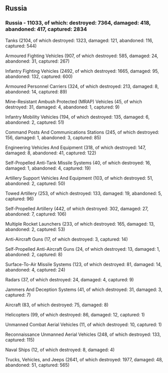 
 
 ## Russia
 
 ### Russia - 11033, of which: destroyed: 7364, damaged: 418, abandoned: 417, captured: 2834

 

 

 Tanks (2104, of which destroyed: 1323, damaged: 121, abandoned: 116, captured: 544)

 Armoured Fighting Vehicles (907, of which destroyed: 585, damaged: 24, abandoned: 31, captured: 267)

 Infantry Fighting Vehicles (2492, of which destroyed: 1665, damaged: 95, abandoned: 132, captured: 600)

 Armoured Personnel Carriers (324, of which destroyed: 213, damaged: 8, abandoned: 14, captured: 89)

 Mine-Resistant Ambush Protected (MRAP) Vehicles (45, of which destroyed: 31, damaged: 4, abandoned: 1, captured: 9)

 Infantry Mobility Vehicles (194, of which destroyed: 135, damaged: 6, abandoned: 2, captured: 51)

 Command Posts And Communications Stations (245, of which destroyed: 156, damaged: 1, abandoned: 3, captured: 85)

 Engineering Vehicles And Equipment (318, of which destroyed: 147, damaged: 8, abandoned: 41, captured: 122)

 Self-Propelled Anti-Tank Missile Systems (40, of which destroyed: 16, damaged: 1, abandoned: 4, captured: 19)

 Artillery Support Vehicles And Equipment (103, of which destroyed: 51, abandoned: 2, captured: 50)

 Towed Artillery (253, of which destroyed: 133, damaged: 19, abandoned: 5, captured: 96)

 Self-Propelled Artillery (442, of which destroyed: 302, damaged: 27, abandoned: 7, captured: 106)

 Multiple Rocket Launchers (233, of which destroyed: 165, damaged: 13, abandoned: 2, captured: 53)

 Anti-Aircraft Guns (17, of which destroyed: 3, captured: 14)

 Self-Propelled Anti-Aircraft Guns (24, of which destroyed: 13, damaged: 1, abandoned: 2, captured: 8)

 Surface-To-Air Missile Systems (123, of which destroyed: 81, damaged: 14, abandoned: 4, captured: 24)

 Radars (37, of which destroyed: 24, damaged: 4, captured: 9)

 Jammers And Deception Systems (41, of which destroyed: 31, damaged: 3, captured: 7)

 Aircraft (83, of which destroyed: 75, damaged: 8)

 Helicopters (99, of which destroyed: 86, damaged: 12, captured: 1)

 Unmanned Combat Aerial Vehicles (11, of which destroyed: 10, captured: 1)

 Reconnaissance Unmanned Aerial Vehicles (248, of which destroyed: 133, captured: 115)

 Naval Ships (12, of which destroyed: 8, damaged: 4)

 Trucks, Vehicles, and Jeeps (2641, of which destroyed: 1977, damaged: 48, abandoned: 51, captured: 565)

